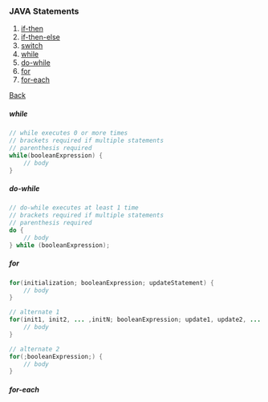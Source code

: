 ### JAVA Statements

1. [if-then](if-then/README.md)
2. [if-then-else](if-then-else/README.md)
3. [switch](switch/README.md)
4. [while](while/README.md)
5. [do-while](do-while/README.md)
6. [for](for/README.md)
7. [for-each](for-each/README.md)

[Back](../)


##### while
```java
// while executes 0 or more times
// brackets required if multiple statements
// parenthesis required
while(booleanExpression) {
    // body
}
```

##### do-while
```java
// do-while executes at least 1 time
// brackets required if multiple statements
// parenthesis required
do {
    // body
} while (booleanExpression);
```

##### for
```java
for(initialization; booleanExpression; updateStatement) {
    // body
}

// alternate 1
for(init1, init2, ... ,initN; booleanExpression; update1, update2, ... ,updateN) {
    // body
}

// alternate 2
for(;booleanExpression;) {
    // body
}   
```

##### for-each
```


